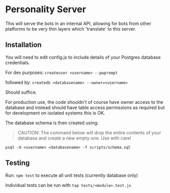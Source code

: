 # Personality Server

This will serve the bots in an internal API, allowing for bots from other platforms to be very thin layers which 'translate' to this server.

## Installation

You will need to edit config.js to include details of your Postgres database credentials.

For dev purposes:
`createuser <username> --pwprompt`

followed by:
`createdb <databasename> --owner=<username>`

Should suffice.

For production use, the code shouldn't of course have owner access to the database and instead should have table access permissions as required but for development on isolated systems this is OK.

The database schema is then created using:

> CAUTION: The command below will drop the entire contents of your database and create a new empty one. Use with care!
>

`psql -U <username> <databasename> -f scripts/schema.sql`

## Testing

Run: `npm test` to execute all unit tests (currently database only)

Individual tests can be run with `tap tests/<module>.test.js`
